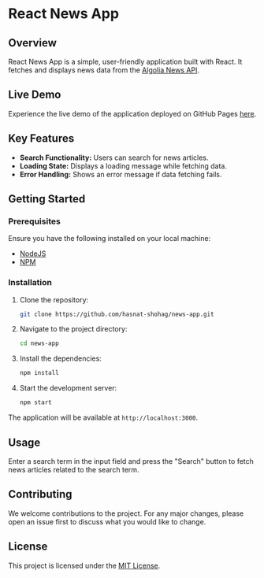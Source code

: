 # React News App

## Overview

React News App is a simple, user-friendly application built with React. It fetches and displays news data from the [Algolia News API](http://hn.algolia.com/api/v1/search).

## Live Demo

Experience the live demo of the application deployed on GitHub Pages [here](https://hasnat-shohag.github.io/news-app/).

## Key Features

-   **Search Functionality:** Users can search for news articles.
-   **Loading State:** Displays a loading message while fetching data.
-   **Error Handling:** Shows an error message if data fetching fails.

## Getting Started

### Prerequisites

Ensure you have the following installed on your local machine:

- [NodeJS](https://nodejs.org/en/download/)
- [NPM](https://www.npmjs.com/get-npm)

### Installation

1. Clone the repository:

    ```bash
    git clone https://github.com/hasnat-shohag/news-app.git
    ```

2. Navigate to the project directory:

    ```bash
    cd news-app
    ```

3. Install the dependencies:

    ```bash
    npm install
    ```

4. Start the development server:

    ```bash
    npm start
    ```

The application will be available at `http://localhost:3000`.

## Usage

Enter a search term in the input field and press the "Search" button to fetch news articles related to the search term.

## Contributing

We welcome contributions to the project. For any major changes, please open an issue first to discuss what you would like to change.

## License

This project is licensed under the [MIT License](https://choosealicense.com/licenses/mit/).